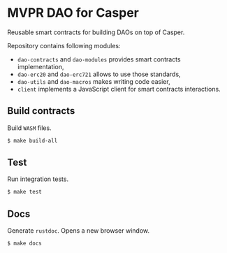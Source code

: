# MVPR DAO for Casper

Reusable smart contracts for building DAOs on top of Casper.

Repository contains following modules:
- `dao-contracts` and `dao-modules` provides smart contracts implementation,
- `dao-erc20` and `dao-erc721` allows to use those standards,
- `dao-utils` and `dao-macros` makes writing code easier,
- `client` implements a JavaScript client for smart contracts interactions.

## Build contracts
Build `WASM` files.

```bash
$ make build-all
```

## Test
Run integration tests.

```bash
$ make test
```

## Docs
Generate `rustdoc`. Opens a new browser window.
```bash
$ make docs
```

